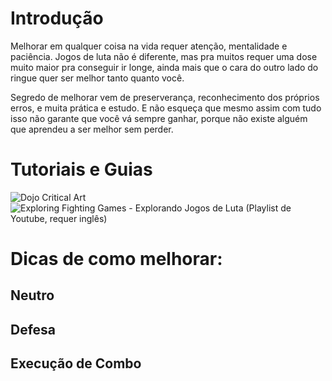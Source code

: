 <!-- TITLE: Como melhorar em jogos de luta -->
<!-- SUBTITLE: "The truth lies in the heart of battle" -->

# Introdução
Melhorar em qualquer coisa na vida requer atenção, mentalidade e paciência. Jogos de luta não é diferente, mas pra muitos requer uma dose muito maior pra conseguir ir longe, ainda mais que o cara do outro lado do ringue quer ser melhor tanto quanto você.

Segredo de melhorar vem de preserverança, reconhecimento dos próprios erros, e muita prática e estudo. E não esqueça que mesmo assim com tudo isso não garante que você vá sempre ganhar, porque não existe alguém que aprendeu a ser melhor sem perder.

# Tutoriais e Guias
![Dojo Critical Art](http://criticalart.com.br/dojo)
![Exploring Fighting Games - Explorando Jogos de Luta (Playlist de Youtube, requer inglês)](https://www.youtube.com/playlist?list=PLj34EySs1IeZLdaLTIoMvkoMkxUk2l74A)


# Dicas de como melhorar:
## Neutro


## Defesa


## Execução de Combo